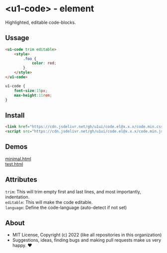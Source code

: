 # &lt;u1-code&gt; - element
Highlighted, editable code-blocks.

## Ussage

```html
<u1-code trim editable>
    <style>
        .foo {
            color: red;
        }
    </style>
</u1-code>
```

```css
u1-code {
    font-size:15px;
    max-height:11rem;
}
```

## Install

```html
<link href="https://cdn.jsdelivr.net/gh/u1ui/code.el@x.x.x/code.min.css" rel=stylesheet>
<script src="https://cdn.jsdelivr.net/gh/u1ui/code.el@x.x.x/code.min.js" type=module></script>
```

## Demos

[minimal.html](http://gcdn.li/u1ui/code.el@main/tests/minimal.html)  
[test.html](http://gcdn.li/u1ui/code.el@main/tests/test.html)  

## Attributes

`trim`: This will trim empty first and last lines, and most importantly, indentation.  
`editable`: This will make the code editable.  
`language`: Define the code-language (auto-detect if not set)

## About

- MIT License, Copyright (c) 2022 <u1> (like all repositories in this organization) <br>
- Suggestions, ideas, finding bugs and making pull requests make us very happy. ♥

